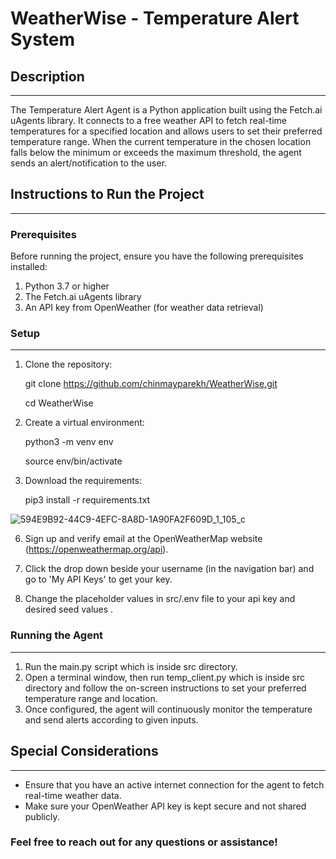 # WeatherWise - Temperature Alert System

## Description
---
The Temperature Alert Agent is a Python application built using the Fetch.ai uAgents library.
It connects to a free weather API to fetch real-time temperatures for a specified location and allows users to set their preferred temperature range. 
When the current temperature in the chosen location falls below the minimum or exceeds the maximum threshold, the agent sends an alert/notification to the user.

## Instructions to Run the Project
---
### Prerequisites
Before running the project, ensure you have the following prerequisites installed:

1. Python 3.7 or higher
2. The Fetch.ai uAgents library
3. An API key from OpenWeather (for weather data retrieval)

### Setup
---
1. Clone the repository:

      git clone https://github.com/chinmayparekh/WeatherWise.git

      cd WeatherWise

2. Create a virtual environment:

      python3 -m venv env
   
      source env/bin/activate

4. Download the requirements:

      pip3 install -r requirements.txt

![594E9B92-44C9-4EFC-8A8D-1A90FA2F609D_1_105_c](https://github.com/chinmayparekh/WeatherWise/assets/79003717/95f5454f-997a-4417-99d7-568fa1f98784)


6. Sign up and verify email at the OpenWeatherMap website (https://openweathermap.org/api).

7.   Click the drop down beside your username (in the navigation bar) and go to 'My API Keys' to get your key.
8. Change the placeholder values in src/.env file to your api key and desired seed values . 

### Running the Agent
---
1. Run the main.py script which is inside src directory.
2. Open a terminal window, then run temp_client.py which is inside src directory and follow the on-screen instructions to set your preferred temperature range and location.
3. Once configured, the agent will continuously monitor the temperature and send alerts according to given inputs.

## Special Considerations
---
- Ensure that you have an active internet connection for the agent to fetch real-time weather data.
- Make sure your OpenWeather API key is kept secure and not shared publicly.


### Feel free to reach out for any questions or assistance!

